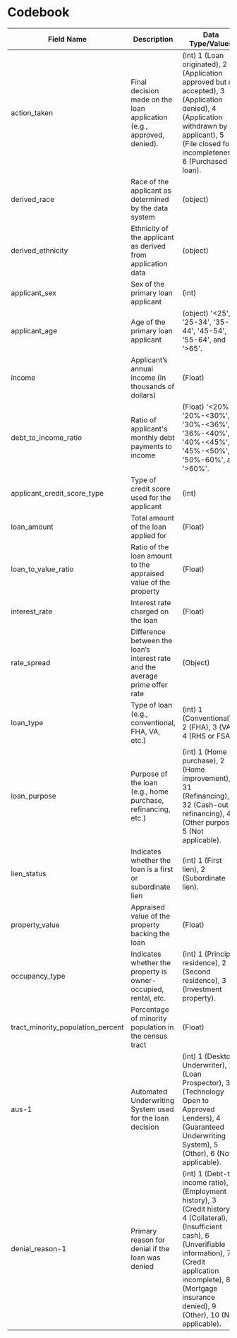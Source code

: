 # Codebook

| **Field Name**                         | **Description**                                                                 | **Data Type/Values**                                                                                                                                                 |
|----------------------------------------|---------------------------------------------------------------------------------|----------------------------------------------------------------------------------------------------------------------------------------------------------------------|
| action_taken                           | Final decision made on the loan application (e.g., approved, denied).           | (int) 1 (Loan originated), 2 (Application approved but not accepted), 3 (Application denied), 4 (Application withdrawn by applicant), 5 (File closed for incompleteness), 6 (Purchased loan). |
| derived_race                           | Race of the applicant as determined by the data system                          | (object)                                                                                                                                                             |
| derived_ethnicity                      | Ethnicity of the applicant as derived from application data                     | (object)                                                                                                                                                             |
| applicant_sex                          | Sex of the primary loan applicant                                               | (int)                                                                                                                                                                |
| applicant_age                          | Age of the primary loan applicant                                               | (object) '<25', '25-34', '35-44', '45-54', '55-64', and '>65'.                                                                                                     |
| income                                 | Applicant’s annual income (in thousands of dollars)                             | (Float)                                                                                                                                                              |
| debt_to_income_ratio                   | Ratio of applicant's monthly debt payments to income                            | (Float) '<20%', '20%-<30%', '30%-<36%', '36%-<40%', '40%-<45%', '45%-<50%', '50%-60%', and '>60%'.                                                                  |
| applicant_credit_score_type            | Type of credit score used for the applicant                                     | (int)                                                                                                                                                                |
| loan_amount                            | Total amount of the loan applied for                                            | (Float)                                                                                                                                                              |
| loan_to_value_ratio                    | Ratio of the loan amount to the appraised value of the property                 | (Float)                                                                                                                                                              |
| interest_rate                          | Interest rate charged on the loan                                               | (Float)                                                                                                                                                              |
| rate_spread                            | Difference between the loan’s interest rate and the average prime offer rate    | (Object)                                                                                                                                                             |
| loan_type                              | Type of loan (e.g., conventional, FHA, VA, etc.)                                | (int) 1 (Conventional), 2 (FHA), 3 (VA), 4 (RHS or FSA).                                                                                                          |
| loan_purpose                           | Purpose of the loan (e.g., home purchase, refinancing, etc.)                    | (int) 1 (Home purchase), 2 (Home improvement), 31 (Refinancing), 32 (Cash-out refinancing), 4 (Other purpose), 5 (Not applicable).                                  |
| lien_status                            | Indicates whether the loan is a first or subordinate lien                       | (int) 1 (First lien), 2 (Subordinate lien).                                                                                                                          |
| property_value                         | Appraised value of the property backing the loan                                | (Float)                                                                                                                                                              |
| occupancy_type                         | Indicates whether the property is owner-occupied, rental, etc.                  | (int) 1 (Principal residence), 2 (Second residence), 3 (Investment property).                                                                                       |
| tract_minority_population_percent      | Percentage of minority population in the census tract                           | (Float)                                                                                                                                                              |
| aus-1                                  | Automated Underwriting System used for the loan decision                        | (int) 1 (Desktop Underwriter), 2 (Loan Prospector), 3 (Technology Open to Approved Lenders), 4 (Guaranteed Underwriting System), 5 (Other), 6 (Not applicable).        |
| denial_reason-1                        | Primary reason for denial if the loan was denied                               | (int) 1 (Debt-to-income ratio), 2 (Employment history), 3 (Credit history), 4 (Collateral), 5 (Insufficient cash), 6 (Unverifiable information), 7 (Credit application incomplete), 8 (Mortgage insurance denied), 9 (Other), 10 (Not applicable). |

